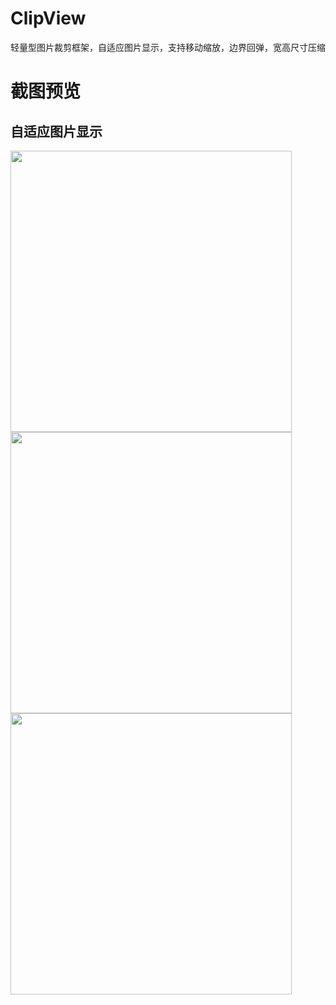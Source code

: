 # ClipView
轻量型图片裁剪框架，自适应图片显示，支持移动缩放，边界回弹，宽高尺寸压缩

# 截图预览
## 自适应图片显示
<img  width = "450" src = "https://github.com/bigdongdong/ClipView/tree/master/preview/heng.jpg"></img></br>
<img  width = "450" src = "https://github.com/bigdongdong/ClipView/tree/master/preview/shu.jpg"></img></br>
<img  width = "450" src = "https://github.com/bigdongdong/ClipView/tree/master/preview/fang.jpg"></img></br>
